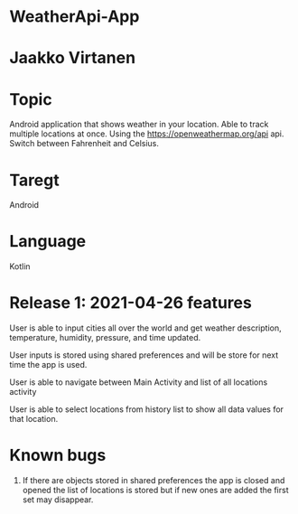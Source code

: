 # WeatherApi-App

# Jaakko Virtanen

# Topic
Android application that shows weather in your location. Able to track multiple locations at once. Using the https://openweathermap.org/api api. Switch between Fahrenheit and Celsius. 

# Taregt
Android

# Language
Kotlin

# Release 1: 2021-04-26 features
User is able to input cities all over the world and get weather description, temperature, humidity, pressure, and time updated.

User inputs is stored using shared preferences and will be store for next time the app is used. 

User is able to navigate between Main Activity and list of all locations activity

User is able to select locations from history list to show all data values for that location.

# Known bugs
1. If there are objects stored in shared preferences the app is closed and opened the list of locations is stored but if new ones are added the first set may disappear.
